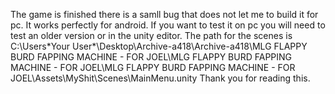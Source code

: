 The game is finished
there is a samll bug that does not let me to build it for pc.
It works perfectly for android.
If you want to test it on pc you will need to test an older version or in the unity editor.
The path for the scenes is  C:\Users\*Your User*\Desktop\Archive-a418\Archive-a418\MLG FLAPPY BURD FAPPING MACHINE - FOR JOEL\MLG FLAPPY BURD FAPPING MACHINE - FOR JOEL\MLG FLAPPY BURD FAPPING MACHINE - FOR JOEL\Assets\MyShit\Scenes\MainMenu.unity
Thank you for reading this.
